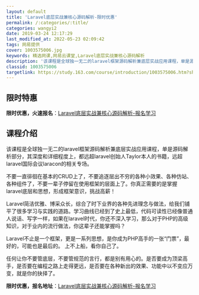 ```yaml
---
layout: default
title: 'Laravel底层实战兼核心源码解析-限时优惠'
permalink: /:categories/:title/
categories: wangyi2
date: 2019-03-24 12:17:29
last_modified_at: 2022-05-23 02:09:42
tags: 网易提供
cover: 1003575006.jpg
keywords: 精选网课,网易云课堂,Laravel底层实战兼核心源码解析
description: '该课程是全球独一无二的laravel框架源码解析兼底层实战应用课程，单是源码解析部分，其深度和详细程度上，都远超lara'
classid: 1003575006
targetlink: https://study.163.com/course/introduction/1003575006.htm?share=1&shareId=1025206652&utm_campaign=share&utm_medium=iphoneShare&utm_source=&utm_u=1025206652
---
```


## 限时特惠

**限时优惠，火速报名**：[Laravel底层实战兼核心源码解析-报名学习](https://study.163.com/course/introduction/1003575006.htm?share=1&shareId=1025206652&utm_campaign=share&utm_medium=iphoneShare&utm_source=&utm_u=1025206652)

## 课程介绍

该课程是全球独一无二的laravel框架源码解析兼底层实战应用课程，单是源码解析部分，其深度和详细程度上，都远超laravel创始人Taylor本人的书籍，远超laravel国际会议laracon的相关专场。



不要一直徘徊在基本的CRUD上了，不要追逐层出不穷的各种小效果、各种仿站、各种组件了，不要一辈子停留在使用框架的层面上了。你真正需要的是掌握laravel底层和思想，形成框架意识，挑战高薪！



Laravel简洁优雅、博采众长，综合了时下业界的各种先进理念与做法，给我们铺平了很多学习与实践的道路。学习曲线已经到了史上最低，代码可读性已经像普通人说话、写字一样，如果在laravel时代，你还不深入学习，那么对于PHP的高级知识，对于业内的流行做法，你这辈子还能掌握吗？



Laravel不止是一个框架，更是一系列思想，是你成为PHP高手的一张“门票”，最好的，可能也是最后的。 上不上船，看你自己了。



任何让你不要管底层，不要管规范的言行，都是别有用心的。是否要成为顶梁高手，是否要在编程之路上走得更远，是否要在各种新出的效果、功能中以不变应万变，就是你的抉择了。

**限时优惠，报名地址**：[Laravel底层实战兼核心源码解析-报名学习](https://study.163.com/course/introduction/1003575006.htm?share=1&shareId=1025206652&utm_campaign=share&utm_medium=iphoneShare&utm_source=&utm_u=1025206652)

